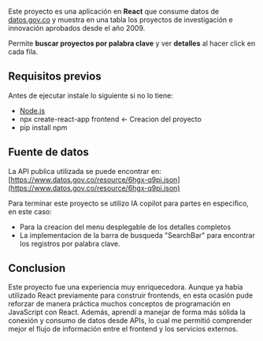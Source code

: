 Este proyecto es una aplicación en **React** que consume datos de [datos.gov.co](https://www.datos.gov.co/) y muestra en una tabla los proyectos de investigación e innovación aprobados desde el año 2009. 

Permite **buscar proyectos por palabra clave** y ver **detalles** al hacer click en cada fila.

## Requisitos previos

Antes de ejecutar instale lo siguiente si no lo tiene:

- [Node.js](https://nodejs.org/) 
- npx create-react-app frontend  <- Creacion del proyecto
- pip install npm

## Fuente de datos
La API publica utilizada se puede encontrar en: [https://www.datos.gov.co/resource/6hgx-q9pi.json](https://www.datos.gov.co/resource/6hgx-q9pi.json) 

Para terminar este proyecto se utilizo IA copilot para partes en especifico, en este caso:
- Para la creacion del menu desplegable de los detalles completos
- La implementacion de la barra de busqueda "SearchBar" para encontrar los registros por palabra clave.

## Conclusion
Este proyecto fue una experiencia muy enriquecedora. Aunque ya había utilizado React previamente para construir frontends, en esta ocasión pude reforzar de manera práctica muchos conceptos de programación en JavaScript con React. Además, aprendí a manejar de forma más sólida la conexión y consumo de datos desde APIs, lo cual me permitió comprender mejor el flujo de información entre el frontend y los servicios externos.
